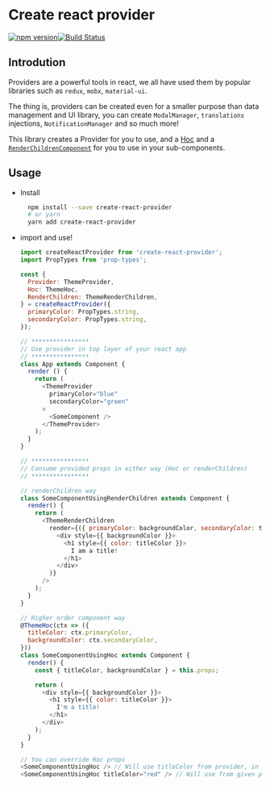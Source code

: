 # Create react provider
[![npm version](https://badge.fury.io/js/create-react-provider.svg)](https://badge.fury.io/js/create-react-provider)[![Build Status](https://travis-ci.org/unimonkiez/create-react-provider.svg?branch=master)](https://travis-ci.org/unimonkiez/create-react-provider)

## Introdution
Providers are a powerful tools in react, we all have used them by popular libraries such as `redux`, `mobx`, `material-ui`.  

The thing is, providers can be created even for a smaller purpose than data management and UI library, you can create `ModalManager`, `translations` injections, `NotificationManager` and so much more!  

This library creates a Provider for you to use, and a [Hoc](https://reactjs.org/docs/higher-order-components.html) and a [`RenderChildrenComponent`](https://medium.com/tandemly/im-breaking-up-with-higher-order-components-44b0df2db052) for you to use in your sub-components.

## Usage
* Install
  ```bash
    npm install --save create-react-provider
    # or yarn
    yarn add create-react-provider
  ```
* import and use!
  ```js
  import createReactProvider from 'create-react-provider';
  import PropTypes from 'prop-types';

  const {
    Provider: ThemeProvider,
    Hoc: ThemeHoc,
    RenderChildren: ThemeRenderChildren,
  } = createReactProvider({
    primaryColor: PropTypes.string,
    secondaryColor: PropTypes.string,
  });

  // ****************
  // Use provider in top layer of your react app
  // ****************
  class App extends Component {
    render () {
      return (
        <ThemeProvider
          primaryColor="blue"
          secondaryColor="green"
        >
          <SomeComponent />
        </ThemeProvider>
      );
    }
  }

  // ****************
  // Consume provided props in either way (Hoc or renderChildren)
  // ****************

  // renderChildren way
  class SomeComponentUsingRenderChildren extends Component {
    render() {
      return (
        <ThemeRenderChildren
          render={({ primaryColor: backgroundColor, secondaryColor: titleColor }) => (
            <div style={{ backgroundColor }}>
              <h1 style={{ color: titleColor }}>
                I am a title!
              </h1>
            </div>
          )}
        />
      );
    }
  }

  // Higher order component way
  @ThemeHoc(ctx => ({
    titleColor: ctx.primaryColor,
    backgroundColor: ctx.secondaryColor,
  }))
  class SomeComponentUsingHoc extends Component {
    render() {
      const { titleColor, backgroundColor } = this.props;

      return (
        <div style={{ backgroundColor }}>
          <h1 style={{ color: titleColor }}>
            I'm a title!
          </h1>
        </div>
      );
    }
  }

  // You can override Hoc props
  <SomeComponentUsingHoc /> // Will use titleColor from provider, in this case "blue"
  <SomeComponentUsingHoc titleColor="red" /> // Will use from given prop, in this case "red"
  ```
